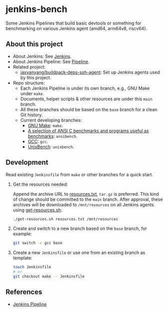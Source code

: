 # jenkins-bench

Some Jenkins Pipelines that build basic devtools or something for
benchmarking on various Jenkins agent (amd64, arm64v8, riscv64).

## About this project

- About Jenkins: See [Jenkins](https://www.jenkins.io/).
- About Jenkins Pipeline: See [Pipeline](https://www.jenkins.io/doc/book/pipeline/).
- Related project:
  - [jaxvanyang/buildpack-deps-ssh-agent](https://github.com/jaxvanyang/buildpack-deps-ssh-agent):
  Set up Jenkins agents used by this project.
- Repo structure:
  - Each Jenkins Pipeline is under its own branch, e.g., GNU Make under `make`.
  - Documents, helper scripts & other resources are under this `main` branch.
  - All these branches should be based on the `base` branch for a clean Git history.
  - Current developing branches:
    - [GNU Make](https://www.gnu.org/software/make): `make`.
    - [A selection of ANSI C benchmarks and programs useful as benchmarks](https://github.com/nfinit/ansibench): `ansibench`.
    - [GCC](https://gcc.gnu.org): `gcc`.
    - [UnixBench](https://github.com/kdlucas/byte-unixbench): `unixbench`.

## Development

Read existing `Jenkinsfile` from `make` or other branches for a quick start.

1. Get the resources needed:

   Append the archive URL to [resources.txt](./resources.txt), `tar.gz` is
   preferred. This kind of change should be committed to the `main` branch.
   After approval, these archives will be downloaded to `/mnt/resources` on
   all Jenkins agents using [get-resources.sh](./get-resources.sh):

   ```bash
   ./get-resources.sh resources.txt /mnt/resources
   ```

2. Create and switch to a new branch based on the `base` branch, for example:

    ```bash
    git switch -c gcc base
    ```

3. Create a new `Jenkinsfile` or use one from an existing branch as template:

   ```bash
   touch Jenkinsfile
   # or
   git checkout make -- Jenkinsfile
   ```

## References

- [Jenkins Pipeline](https://www.jenkins.io/doc/book/pipeline/)
